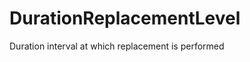 DurationReplacementLevel
========================

Duration interval at which replacement is performed
